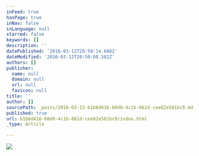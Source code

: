 ```yaml
---
inFeed: true
hasPage: true
inNav: false
inLanguage: null
starred: false
keywords: []
description: ''
datePublished: '2016-03-12T20:50:14.688Z'
dateModified: '2016-03-12T20:50:08.582Z'
authors: []
publisher:
  name: null
  domain: null
  url: null
  favicon: null
title: ''
author: []
sourcePath: _posts/2016-03-12-b1b6d416-60d0-4c1b-861d-cee82e581bc9.md
published: true
url: b1b6d416-60d0-4c1b-861d-cee82e581bc9/index.html
_type: Article

---
```

![](https://the-grid-user-content.s3-us-west-2.amazonaws.com/592e7886-8b16-47e4-9407-e66a7745ccb6.jpg)